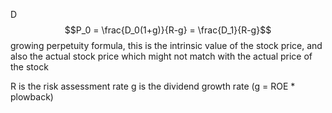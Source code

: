 D$$P_0 = \frac{D_0(1+g)}{R-g} = \frac{D_1}{R-g}$$
growing perpetuity formula, this is the intrinsic value of the stock price, and also the actual stock price which might not match with the actual price of the stock

R is the risk assessment rate
g is the dividend growth rate (g = ROE * plowback)



